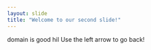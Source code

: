 ```yaml
---
layout: slide
title: "Welcome to our second slide!"
---
```

domain is good hiI
Use the left arrow to go back!
